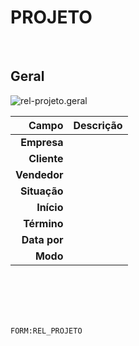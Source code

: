 # PROJETO
<br>

## Geral
![rel-projeto.geral](https://raw.githubusercontent.com/netforcews/docs-erp/master/geral/imagens/rel-projeto.geral.png)

Campo | Descrição
--:|---
**Empresa** | 
**Cliente** | 
**Vendedor** | 
**Situação** | 
**Início** | 
**Término** | 
**Data por** | 
**Modo** | 
<br>
<br>
<br>
<br>

```FORM:REL_PROJETO```

